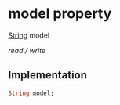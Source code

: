 


# model property






[String](https://api.flutter.dev/flutter/dart-core/String-class.html) model
  
_read / write_






## Implementation

```dart
String model;


```







